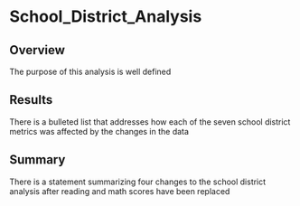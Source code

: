 # School_District_Analysis
## Overview


The purpose of this analysis is well defined 

## Results




There is a bulleted list that addresses how each of the seven school district metrics was affected by the changes in the data


## Summary




There is a statement summarizing four changes to the school district analysis after reading and math scores have been replaced
